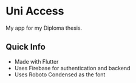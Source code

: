 # Uni Access

My app for my Diploma thesis.

## Quick Info

* Made with Flutter
* Uses Firebase for authentication and backend
* Uses Roboto Condensed as the font
